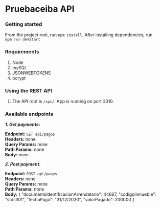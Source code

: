 # Pruebaceiba API
### Getting started

From the project root, run `npm install`. After installing dependencies, run `npm run devStart`

### Requirements

1. Node 
2. mySQL
3. JSONWEBTOKENS
4. bcrypt


### Using the REST API

1. The API root is `/api/`. App is running on port 3310.

### Available endpoints

***1. Get payments:***

**Endpoint:** `GET api/pagos`\
**Headers:** none\
**Query Params:** none\
**Path Params:** none\
**Body:** none


***2. Post payment:***

**Endpoint:** `POST api/pagos`\
**Headers:** none\
**Query Params:** none\
**Path Params:** none\
**Body:** 
{
    "documentoIdentificacionArrendatario": 44667,
    "codigoInmueble": "stdll301",
    "fechaPago": "31/12/2020",
    "valorPagado": 200000
}